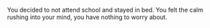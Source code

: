 You decided to not attend school and stayed in bed. You felt the calm rushing into your mind, you have nothing to worry about.
